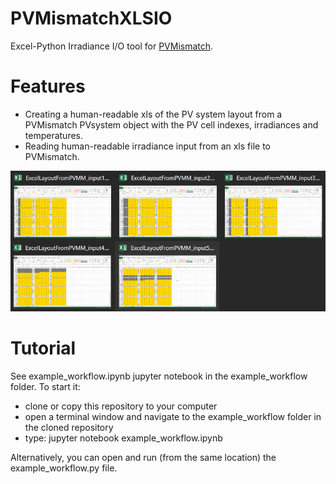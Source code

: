 # PVMismatchXLSIO
Excel-Python Irradiance I/O tool for [PVMismatch](https://github.com/SunPower/PVMismatch).

# Features
* Creating a human-readable xls of the PV system layout from a PVMismatch PVsystem object with the PV cell indexes, irradiances and temperatures.
* Reading human-readable irradiance input from an xls file to PVMismatch.

![](example_workflow/ExcelShadePatterns.png "shadow patterns in excel")

# Tutorial
See example_workflow.ipynb jupyter notebook in the example_workflow folder.
To start it:
* clone or copy this repository to your computer
* open a terminal window and navigate to the example_workflow folder in the cloned repository
* type: jupyter notebook example_workflow.ipynb

Alternatively, you can open and run (from the same location) the example_workflow.py file.
